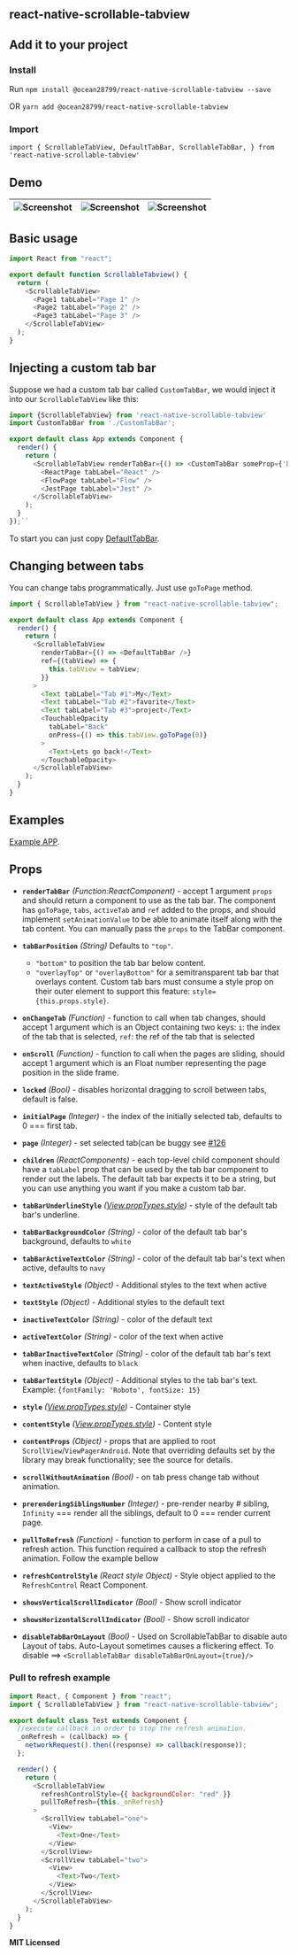 ## react-native-scrollable-tabview

## Add it to your project

### Install

Run `npm install @ocean28799/react-native-scrollable-tabview --save`

OR `yarn add @ocean28799/react-native-scrollable-tabview`

### Import

`import { ScrollableTabView, DefaultTabBar, ScrollableTabBar, } from 'react-native-scrollable-tabview'`

## Demo

| ![Screenshot](https://github.com/valdio/react-native-scrollable-tabview/blob/master/demo_images/demo-fb.gif) | ![Screenshot](https://github.com/valdio/react-native-scrollable-tabview/blob/master/demo_images/scrollable_example.mov.gif) | ![Screenshot](https://github.com/valdio/react-native-scrollable-tabview/blob/master/demo_images/collapsible_demo.gif) |
| ------------------------------------------------------------------------------------------------------------ | --------------------------------------------------------------------------------------------------------------------------- | --------------------------------------------------------------------------------------------------------------------- |

## Basic usage

```javascript
import React from "react";

export default function ScrollableTabview() {
  return (
    <ScrollableTabView>
      <Page1 tabLabel="Page 1" />
      <Page2 tabLabel="Page 2" />
      <Page3 tabLabel="Page 3" />
    </ScrollableTabView>
  );
}
```

## Injecting a custom tab bar

Suppose we had a custom tab bar called `CustomTabBar`, we would inject
it into our `ScrollableTabView` like this:

```javascript
import {ScrollableTabView} from 'react-native-scrollable-tabview'
import CustomTabBar from './CustomTabBar';

export default class App extends Component {
  render() {
    return (
      <ScrollableTabView renderTabBar={() => <CustomTabBar someProp={'here'} />}>
        <ReactPage tabLabel="React" />
        <FlowPage tabLabel="Flow" />
        <JestPage tabLabel="Jest" />
      </ScrollableTabView>
    );
  }
});``
```

To start you can just copy [DefaultTabBar](https://github.com/skv-headless/react-native-scrollable-tab-view/blob/master/DefaultTabBar.js).

## Changing between tabs

You can change tabs programmatically. Just use `goToPage` method.

```javascript
import { ScrollableTabView } from "react-native-scrollable-tabview";

export default class App extends Component {
  render() {
    return (
      <ScrollableTabView
        renderTabBar={() => <DefaultTabBar />}
        ref={(tabView) => {
          this.tabView = tabView;
        }}
      >
        <Text tabLabel="Tab #1">My</Text>
        <Text tabLabel="Tab #2">favorite</Text>
        <Text tabLabel="Tab #3">project</Text>
        <TouchableOpacity
          tabLabel="Back"
          onPress={() => this.tabView.goToPage(0)}
        >
          <Text>Lets go back!</Text>
        </TouchableOpacity>
      </ScrollableTabView>
    );
  }
}
```

## Examples

[Example APP](https://github.com/valdio/react-native-scrollable-tabview/tree/master/examples/TestApp).

## Props

- **`renderTabBar`** _(Function:ReactComponent)_ - accept 1 argument `props` and should return a component to use as
  the tab bar. The component has `goToPage`, `tabs`, `activeTab` and
  `ref` added to the props, and should implement `setAnimationValue` to
  be able to animate itself along with the tab content. You can manually pass the `props` to the TabBar component.
- **`tabBarPosition`** _(String)_ Defaults to `"top"`.
  - `"bottom"` to position the tab bar below content.
  - `"overlayTop"` or `"overlayBottom"` for a semitransparent tab bar that overlays content. Custom tab bars must consume a style prop on their outer element to support this feature: `style={this.props.style}`.
- **`onChangeTab`** _(Function)_ - function to call when tab changes, should accept 1 argument which is an Object containing two keys: `i`: the index of the tab that is selected, `ref`: the ref of the tab that is selected
- **`onScroll`** _(Function)_ - function to call when the pages are sliding, should accept 1 argument which is an Float number representing the page position in the slide frame.
- **`locked`** _(Bool)_ - disables horizontal dragging to scroll between tabs, default is false.
- **`initialPage`** _(Integer)_ - the index of the initially selected tab, defaults to 0 === first tab.
- **`page`** _(Integer)_ - set selected tab(can be buggy see [#126](https://github.com/brentvatne/react-native-scrollable-tab-view/issues/126)
- **`children`** _(ReactComponents)_ - each top-level child component should have a `tabLabel` prop that can be used by the tab bar component to render out the labels. The default tab bar expects it to be a string, but you can use anything you want if you make a custom tab bar.
- **`tabBarUnderlineStyle`** _([View.propTypes.style](https://facebook.github.io/react-native/docs/view.html#style))_ - style of the default tab bar's underline.
- **`tabBarBackgroundColor`** _(String)_ - color of the default tab bar's background, defaults to `white`
- **`tabBarActiveTextColor`** _(String)_ - color of the default tab bar's text when active, defaults to `navy`
- **`textActiveStyle`** _(Object)_ - Additional styles to the text when active
- **`textStyle`** _(Object)_ - Additional styles to the default text
- **`inactiveTextColor`** _(String)_ - color of the default text
- **`activeTextColor`** _(String)_ - color of the text when active
- **`tabBarInactiveTextColor`** _(String)_ - color of the default tab bar's text when inactive, defaults to `black`
- **`tabBarTextStyle`** _(Object)_ - Additional styles to the tab bar's text. Example: `{fontFamily: 'Roboto', fontSize: 15}`
- **`style`** _([View.propTypes.style](https://facebook.github.io/react-native/docs/view.html#style))_ - Container style
- **`contentStyle`** _([View.propTypes.style](https://facebook.github.io/react-native/docs/view.html#style))_ - Content style
- **`contentProps`** _(Object)_ - props that are applied to root `ScrollView`/`ViewPagerAndroid`. Note that overriding defaults set by the library may break functionality; see the source for details.
- **`scrollWithoutAnimation`** _(Bool)_ - on tab press change tab without animation.
- **`prerenderingSiblingsNumber`** _(Integer)_ - pre-render nearby # sibling, `Infinity` === render all the siblings, default to 0 === render current page.
- **`pullToRefresh`** _(Function)_ - function to perform in case of a pull to refresh action. This function required a callback to stop the refresh animation. Follow the example bellow
- **`refreshControlStyle`** _(React style Object)_ - Style object applied to the `RefreshControl` React Component.
- **`showsVerticalScrollIndicator`** _(Bool)_ - Show scroll indicator
- **`showsHorizontalScrollIndicator`** _(Bool)_ - Show scroll indicator

- **`disableTabBarOnLayout`** _(Bool)_ - Used on ScrollableTabBar to disable auto Layout of tabs. Auto-Layout sometimes causes a flickering effect. To disable ==> `<ScrollableTabBar disableTabBarOnLayout={true}/>`

### Pull to refresh example

```javascript
import React, { Component } from "react";
import { ScrollableTabView } from "react-native-scrollable-tabview";

export default class Test extends Component {
  //execute callback in order to stop the refresh animation.
  _onRefresh = (callback) => {
    networkRequest().then((response) => callback(response));
  };

  render() {
    return (
      <ScrollableTabView
        refreshControlStyle={{ backgroundColor: "red" }}
        pullToRefresh={this._onRefresh}
      >
        <ScrollView tabLabel="one">
          <View>
            <Text>One</Text>
          </View>
        </ScrollView>
        <ScrollView tabLabel="two">
          <View>
            <Text>Two</Text>
          </View>
        </ScrollView>
      </ScrollableTabView>
    );
  }
}
```

**MIT Licensed**
